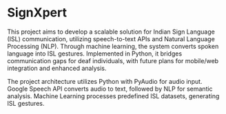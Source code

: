 # SignXpert
This project aims to develop a scalable solution for Indian Sign Language (ISL) communication, utilizing speech-to-text APIs and Natural Language Processing (NLP). Through machine learning, the system converts spoken language into ISL gestures. Implemented in Python, it bridges communication gaps for deaf individuals, with future plans for mobile/web integration and enhanced analysis.

The project architecture utilizes Python with PyAudio for audio input. Google Speech API converts audio to text, followed by NLP for semantic analysis. Machine Learning processes predefined ISL datasets, generating ISL gestures.

